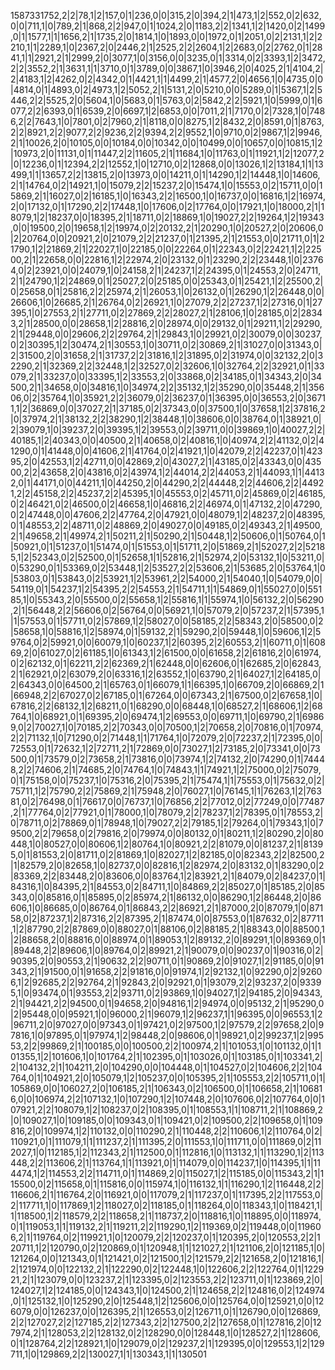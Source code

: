 1587331752,2|2|78,1|2|157,0|1|236,0|0|315,2|0|394,2|1|473,1|2|552,0|2|632,0|0|711,1|0|789,2|1|868,2|2|947,0|1|1024,2|0|1183,2|2|1341,1|2|1420,0|2|1499,0|1|1577,1|1|1656,2|1|1735,2|0|1814,1|0|1893,0|0|1972,0|1|2051,0|2|2131,1|2|2210,1|1|2289,1|0|2367,2|0|2446,2|1|2525,2|2|2604,1|2|2683,0|2|2762,0|1|2841,1|1|2921,2|1|2999,2|0|3077,1|0|3156,0|0|3235,0|1|3314,0|2|3393,1|2|3472,2|2|3552,2|1|3631,1|1|3710,0|1|3789,0|0|3867,1|0|3946,2|0|4025,2|1|4104,2|2|4183,1|2|4262,0|2|4342,0|1|4421,1|1|4499,2|1|4577,2|0|4656,1|0|4735,0|0|4814,0|1|4893,0|2|4973,1|2|5052,2|1|5131,2|0|5210,0|0|5289,0|1|5367,1|2|5446,2|2|5525,2|0|5604,1|0|5683,0|1|5763,0|2|5842,2|2|5921,1|0|5999,0|1|6077,2|2|6393,0|1|6539,2|0|6697,1|2|6853,0|0|7011,2|1|7170,0|2|7328,1|0|7486,2|2|7643,1|0|7801,0|2|7960,2|1|8118,0|0|8275,1|2|8432,2|0|8591,0|1|8763,2|2|8921,2|2|9077,2|2|9236,2|2|9394,2|2|9552,1|0|9710,0|2|9867,1|2|9946,2|1|10026,2|0|10105,0|0|10184,0|0|10342,0|0|10499,0|0|10657,0|0|10815,1|2|10973,2|0|11131,0|1|11447,2|2|11605,2|1|11684,1|0|11763,0|1|11921,1|2|12077,2|0|12236,0|1|12394,2|2|12552,1|0|12710,0|2|12868,0|0|13026,1|2|13184,1|1|13499,1|1|13657,2|2|13815,2|0|13973,0|0|14211,0|1|14290,1|2|14448,1|0|14606,2|1|14764,0|2|14921,1|0|15079,2|2|15237,2|0|15474,1|0|15553,0|2|15711,0|0|15869,2|1|16027,0|2|16185,1|0|16343,2|2|16500,1|0|16737,0|0|16816,1|2|16974,2|0|17132,0|1|17290,2|2|17448,1|0|17606,0|2|17764,0|0|17921,1|0|18000,2|1|18079,1|2|18237,0|0|18395,2|1|18711,0|2|18869,1|0|19027,2|2|19264,1|2|19343,0|0|19500,2|0|19658,1|2|19974,0|2|20132,2|1|20290,1|0|20527,2|0|20606,0|2|20764,0|0|20921,2|0|21079,2|2|21237,0|1|21395,2|1|21553,0|0|21711,0|1|21790,1|2|21869,2|1|22027,1|0|22185,0|0|22264,0|1|22343,0|2|22421,1|2|22500,2|1|22658,0|0|22816,1|2|22974,2|0|23132,0|1|23290,2|2|23448,1|0|23764,0|2|23921,0|0|24079,1|0|24158,2|1|24237,1|2|24395,0|1|24553,2|0|24711,2|1|24790,1|2|24869,0|1|25027,2|0|25185,0|0|25343,0|1|25421,1|2|25500,2|0|25658,0|1|25816,2|2|25974,2|1|26053,1|0|26132,0|1|26290,1|2|26448,0|0|26606,1|0|26685,2|1|26764,0|2|26921,1|0|27079,2|2|27237,1|2|27316,0|1|27395,1|0|27553,2|1|27711,0|2|27869,2|2|28027,2|1|28106,1|0|28185,0|2|28343,2|1|28500,0|0|28658,1|2|28816,2|0|28974,0|0|29132,0|1|29211,1|2|29290,2|1|29448,0|0|29606,2|2|29764,2|1|29843,1|0|29921,0|2|30079,0|0|30237,0|2|30395,1|2|30474,2|1|30553,1|0|30711,0|2|30869,2|1|31027,0|0|31343,0|2|31500,2|0|31658,2|1|31737,2|2|31816,1|2|31895,0|2|31974,0|0|32132,2|0|32290,2|1|32369,2|2|32448,1|2|32527,0|2|32606,1|0|32764,2|2|32921,0|1|33079,2|1|33237,0|0|33395,1|2|33553,2|0|33868,0|2|34185,0|1|34343,2|0|34500,2|1|34658,0|0|34816,1|0|34974,2|2|35132,1|2|35290,0|0|35448,2|1|35606,0|2|35764,1|0|35921,2|2|36079,0|2|36237,0|1|36395,0|0|36553,2|0|36711,1|2|36869,0|0|37027,2|1|37185,0|2|37343,0|0|37500,1|0|37658,1|2|37816,2|0|37974,2|1|38132,2|2|38290,1|2|38448,1|0|38606,0|0|38764,0|1|38921,0|2|39079,1|0|39237,2|0|39395,1|2|39553,0|2|39711,0|0|39869,1|0|40027,2|2|40185,1|2|40343,0|0|40500,2|1|40658,0|2|40816,1|0|40974,2|2|41132,0|2|41290,0|1|41448,0|0|41606,2|1|41764,0|2|41921,1|0|42079,2|2|42237,0|1|42395,2|0|42553,1|2|42711,0|0|42869,2|0|43027,2|1|43185,0|2|43343,0|0|43500,2|2|43658,2|0|43816,0|2|43974,1|2|44014,2|2|44053,2|1|44093,1|1|44132,0|1|44171,0|0|44211,1|0|44250,2|0|44290,2|2|44448,2|2|44606,2|2|44921,2|2|45158,2|2|45237,2|2|45395,1|0|45553,0|2|45711,0|2|45869,0|2|46185,0|2|46421,0|2|46500,0|2|46658,1|0|46816,2|2|46974,0|1|47132,2|0|47290,0|2|47448,0|0|47606,2|2|47764,2|0|47921,0|0|48079,1|2|48237,2|0|48395,0|1|48553,2|2|48711,0|2|48869,2|0|49027,0|0|49185,0|2|49343,2|1|49500,2|1|49658,2|1|49974,2|1|50211,2|1|50290,2|1|50448,1|2|50606,0|1|50764,0|1|50921,0|1|51237,0|1|51474,0|1|51553,0|1|51711,2|0|51869,2|1|52027,2|2|52185,1|2|52343,0|2|52500,0|1|52658,1|1|52816,2|1|52974,2|0|53132,1|0|53211,0|0|53290,0|1|53369,0|2|53448,1|2|53527,2|2|53606,2|1|53685,2|0|53764,1|0|53803,0|1|53843,0|2|53921,1|2|53961,2|2|54000,2|1|54040,1|0|54079,0|0|54119,0|1|54237,1|2|54395,2|2|54553,2|1|54711,1|1|54869,0|1|55027,0|0|55185,1|0|55343,2|0|55500,0|2|55658,1|2|55816,1|1|55974,1|0|56132,2|0|56290,2|1|56448,2|2|56606,0|2|56764,0|0|56921,1|0|57079,2|0|57237,2|1|57395,1|1|57553,0|1|57711,0|2|57869,1|2|58027,0|0|58185,2|2|58343,2|0|58500,0|2|58658,1|0|58816,1|2|58974,0|1|59132,2|1|59290,2|0|59448,1|0|59606,1|2|59764,0|2|59921,0|0|60079,1|0|60237,1|2|60395,2|2|60553,2|1|60711,0|1|60869,2|0|61027,0|2|61185,1|0|61343,1|2|61500,0|0|61658,2|2|61816,2|0|61974,0|2|62132,0|1|62211,2|2|62369,2|1|62448,0|0|62606,0|1|62685,2|0|62843,2|1|62921,0|2|63079,2|0|63316,1|2|63552,1|0|63790,2|1|64027,1|2|64185,0|2|64343,0|0|64500,2|1|65763,0|1|66079,1|1|66395,1|0|66709,2|0|66869,2|1|66948,2|2|67027,0|2|67185,0|1|67264,0|0|67343,2|1|67500,0|2|67658,1|0|67816,2|2|68132,1|2|68211,0|1|68290,0|0|68448,1|0|68527,2|1|68606,1|2|68764,1|0|68921,0|1|69395,2|0|69474,1|2|69553,0|0|69711,1|0|69790,2|1|69869,0|2|70027,1|0|70185,2|2|70343,0|0|70500,1|2|70658,2|0|70816,0|1|70974,2|2|71132,1|0|71290,0|2|71448,1|1|71764,1|0|72079,2|0|72237,2|1|72395,0|0|72553,0|1|72632,1|2|72711,2|1|72869,0|0|73027,1|2|73185,2|0|73341,0|0|73500,0|1|73579,0|2|73658,2|1|73816,0|0|73974,1|2|74132,2|0|74290,0|1|74448,2|2|74606,2|1|74685,2|0|74764,1|0|74843,1|1|74921,1|2|75000,0|2|75079,0|1|75158,0|0|75237,1|0|75316,2|0|75395,2|1|75474,1|1|75553,0|1|75632,0|2|75711,1|2|75790,2|2|75869,2|1|75948,2|0|76027,1|0|76145,1|1|76263,1|2|76381,0|2|76498,0|1|76617,0|0|76737,1|0|76856,2|2|77012,0|2|77249,0|0|77487,2|1|77764,0|2|77921,0|1|78000,1|0|78079,2|2|78237,1|2|78395,0|1|78553,2|0|78711,0|2|78869,0|1|78948,1|0|79027,2|2|79185,1|2|79264,0|1|79343,1|0|79500,2|2|79658,0|2|79816,2|0|79974,0|0|80132,0|1|80211,1|2|80290,2|0|80448,1|0|80527,0|0|80606,1|2|80764,1|0|80921,2|2|81079,0|0|81237,2|1|81395,0|1|81553,2|0|81711,0|2|81869,1|0|82027,1|2|82185,0|0|82343,2|2|82500,2|1|82579,2|0|82658,1|0|82737,0|0|82816,1|2|82974,2|0|83132,0|1|83290,0|2|83369,2|2|83448,2|0|83606,0|0|83764,1|2|83921,2|1|84079,0|2|84237,0|1|84316,1|0|84395,2|1|84553,0|2|84711,1|0|84869,2|2|85027,0|1|85185,2|0|85343,0|0|85816,0|1|85895,0|2|85974,2|1|86132,0|0|86290,1|2|86448,2|0|86606,1|0|86685,0|0|86764,0|1|86843,2|2|86921,2|1|87000,2|0|87079,1|0|87158,0|2|87237,1|2|87316,2|2|87395,2|1|87474,0|0|87553,0|1|87632,0|2|87711,1|2|87790,2|2|87869,0|0|88027,0|1|88106,0|2|88185,2|1|88343,0|0|88500,1|2|88658,2|0|88816,0|0|88974,0|1|89053,1|2|89132,2|0|89291,1|0|89369,0|1|89448,2|2|89606,1|0|89764,0|2|89921,2|1|90079,0|0|90237,0|1|90316,0|2|90395,2|0|90553,2|1|90632,2|2|90711,0|1|90869,2|0|91027,1|2|91185,0|0|91343,2|1|91500,0|1|91658,2|2|91816,0|0|91974,1|2|92132,1|0|92290,0|2|92606,1|2|92685,2|2|92764,2|1|92843,2|0|92921,0|1|93079,2|2|93237,2|0|93395,1|0|93474,0|1|93553,2|2|93711,0|2|93869,1|0|94027,1|2|94185,2|0|94343,2|1|94421,2|2|94500,0|1|94658,2|0|94816,1|2|94974,0|0|95132,2|1|95290,0|2|95448,0|0|95921,1|0|96000,2|1|96079,1|2|96237,1|1|96395,0|0|96553,1|2|96711,2|0|97027,0|0|97343,0|1|97421,0|2|97500,1|2|97579,2|2|97658,2|0|97816,1|0|97895,0|1|97974,1|2|98448,2|0|98606,0|1|98921,0|2|99237,1|2|99553,2|2|99869,2|1|100185,0|0|100500,2|2|100974,2|1|101053,1|0|101132,0|1|101355,1|2|101606,1|0|101764,2|1|102395,0|1|103026,0|1|103185,0|1|103341,2|2|104132,2|1|104211,2|0|104290,0|0|104448,0|1|104527,0|2|104606,2|2|104764,0|1|104921,2|0|105079,1|2|105237,0|0|105395,2|1|105553,2|2|105711,0|1|105869,0|0|106027,2|0|106185,2|1|106343,0|2|106500,0|1|106658,2|1|106816,0|0|106974,2|2|107132,1|0|107290,1|2|107448,2|0|107606,0|2|107764,0|0|107921,2|2|108079,1|2|108237,0|2|108395,0|1|108553,1|1|108711,2|1|108869,2|0|109027,1|0|109185,0|0|109343,0|1|109421,0|2|109500,2|2|109658,0|1|109816,2|0|109974,1|2|110132,0|0|110290,2|1|110448,2|2|110606,1|2|110764,0|2|110921,0|1|111079,1|1|111237,2|1|111395,2|0|111553,1|0|111711,0|0|111869,0|2|112027,1|0|112185,1|2|112343,2|1|112500,0|1|112816,1|0|113132,1|1|113290,1|2|113448,2|2|113606,2|1|113764,1|1|113921,0|1|114079,0|0|114237,1|0|114395,1|1|114474,1|2|114553,2|2|114711,0|1|114869,2|0|115027,1|2|115185,0|0|115343,2|1|115500,0|2|115658,0|1|115816,0|0|115974,1|0|116132,1|1|116290,1|2|116448,2|2|116606,2|1|116764,2|0|116921,0|0|117079,2|1|117237,0|1|117395,2|2|117553,0|2|117711,1|0|117869,1|2|118027,0|2|118185,0|1|118264,0|0|118343,1|0|118421,1|1|118500,1|2|118579,2|2|118658,2|1|118737,2|0|118816,1|0|118895,0|0|118974,0|1|119053,1|1|119132,2|1|119211,2|2|119290,1|2|119369,0|2|119448,0|0|119606,2|1|119764,0|2|119921,1|0|120079,2|2|120237,0|1|120395,2|0|120553,2|2|120711,1|2|120790,0|2|120869,0|1|120948,1|1|121027,2|1|121106,2|0|121185,1|0|121264,0|0|121343,0|1|121421,0|2|121500,1|2|121579,2|2|121658,2|0|121816,1|2|121974,0|0|122132,2|1|122290,0|2|122448,1|0|122606,2|2|122764,0|1|122921,2|1|123079,0|0|123237,2|1|123395,0|2|123553,2|2|123711,0|1|123869,2|0|124027,1|2|124185,0|0|124343,1|0|124500,2|1|124658,2|2|124816,0|2|124974,0|1|125132,1|0|125290,2|0|125448,1|2|125606,0|0|125764,0|0|125921,0|0|126079,0|0|126237,0|0|126395,2|1|126553,0|2|126711,0|1|126790,0|0|126869,2|2|127027,2|2|127185,2|2|127343,2|2|127500,2|2|127658,0|1|127816,2|0|127974,2|1|128053,2|2|128132,0|2|128290,0|0|128448,1|0|128527,2|1|128606,0|1|128764,2|2|128921,1|0|129079,0|2|129237,2|1|129395,0|0|129553,1|2|129711,1|0|129869,2|2|130027,1|1|130343,1|1|130501
